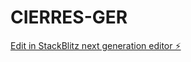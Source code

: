 # CIERRES-GER

[Edit in StackBlitz next generation editor ⚡️](https://stackblitz.com/~/github.com/Santiagociroc11/CIERRES-GER)